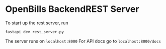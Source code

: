 # OpenBills BackendREST Server

To start up the rest server, run

`fastapi dev rest_server.py`


The server runs on `localhost:8000`
For API docs go to `localhost:8000/docs`